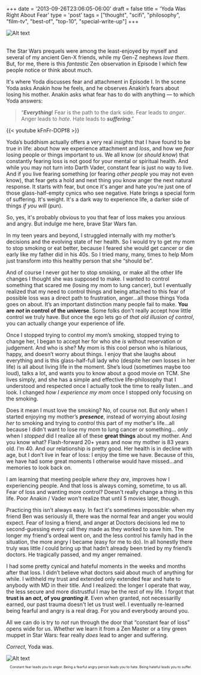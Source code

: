 +++
date = '2013-09-26T23:06:05-06:00'
draft = false
title = 'Yoda Was Right About Fear'
type = 'post'
tags = ["thought", "scifi", "philosophy", "film-tv", "best-of", "top-10", "special-write-up"]
+++

<style>
  .image-row {
    display: flex;
  }
</style>

<div class="image-row">
  <img src="https://julianwest.me/Blog/posts/2013/Yoda-Was-Right-About-Fear/yoda.jpeg" alt="Alt text">
</div><br />

The Star Wars prequels were among the least-enjoyed by myself and several of my ancient Gen-X friends, while my Gen-Z nephews *love them*.  But, for me, there is this *fantastic* Zen observation in Episode I which few people notice or think about much. <br />

It's where Yoda discusses fear and attachment in Episode I.  In the scene Yoda asks Anakin how he feels, and he observes Anakin’s fears about losing his mother.  Anakin asks what fear has to do with anything — to which Yoda answers:<br />

>“***Everything***! Fear is the path to the dark side. Fear leads to <i>anger</i>. Anger leads to <i>hate</i>. Hate leads to ***suffering***.”<br />

<div class="video">
{{< youtube kFnFr-DOPf8 >}}
</div>

Yoda’s buddhism actually offers a very real *insights* that I have found to be true in life: about how we experience attachment and *loss*, and how we *fear* losing people or things important to us. We all know (or *should know*) that constantly fearing loss is not good for your mental or spiritual health. And while you may not turn into Darth Vader, constant fear is just no way to live.  And if you live fearing something (or fearing *other people* you may not even know), that fear gets a hold and next thing you know anger the next natural response.  It starts with fear, but once it's anger and hate you're just one of those glass-half-empty cynics who see negative. Hate brings a special form of suffering. It's weight.  It's a dark way to experience life, a darker side of things *if you will* (pun). <br /> 

So, yes, it's probably obvious to you that fear of loss makes you anxious and angry.  But indulge me here, brave Star Wars fan.<br />

In my teen years and beyond, I struggled internally with my mother’s decisions and the evolving state of her health. So I would try to get my mom to stop smoking or eat better, because I feared she would get cancer or die early like my father did in his 40s. So I tried many, many, times to help Mom just transform into this healthy person that she “should be”.<br />

And of course I never got her to stop smoking, or make all the other life changes I thought she was supposed to make. I wanted to control something that scared me (losing my mom to lung cancer), but I eventually realized that my need to control things and being attached to this fear of possible loss was a direct path to frustration, anger…all those things Yoda goes on about. It’s an important distinction many people fail to make. **You are *not* in control of the universe**. Some folks don't really accept how little control we truly have. But once the ego lets go of *that old illusion of control*, you can actually change your experience of life. <br />

Once I stopped trying to control my mom’s smoking, stopped trying to change her, I began to accept her for who she *is* without reservation or judgement. And who is she? My mom is this cool person who is hilarious, happy, and doesn’t worry about things. I enjoy that she laughs about everything and is this glass-half-full lady who (despite her own losses in her life) is all about living life in the moment. She’s loud (sometimes maybe too loud), talks a lot, and wants you to know about a good movie on TCM. She lives simply, and she has a simple and effective life-philosophy that I understood and respected once I actually took the time to really listen...and look.  I changed *how I experience my mom* once I stopped only focusing on the smoking.<br />

Does it mean I must love the smoking?  No, of course not. But *only* when I started enjoying my mother’s ***presence***, instead of worrying about *losing her* to smoking and trying to *control* this part of my mother's life...all because I didn't want to lose my mom to lung cancer or something... *only* when I *stopped* did I realize all of these **great things** about my mother. And you know what? Flash-forward 20+ years and now my mother is 83 years old. I’m 40.  And our relationship is pretty good. Her health is in decline with age, but I don’t live in fear of loss: I enjoy the time we have. Because of this, we have had some great moments I otherwise would have missed...and memories to look back on.<br />

I am learning that meeting peolple *where they are*, improves how I experiencing people. And that loss is always coming, sometime, to us all.  Fear of loss and wanting more control?  Doesn't really change a thing in this life.  Poor Anakin / Vader won't realize that until 5 movies later, though.  <br /> 

Practicing this isn’t always easy.  In fact it's sometimes impossible: when my friend Ben was seriously ill, there was the normal fear and anger you would expect. Fear of losing a friend, and anger at Doctors decisions led me to second-guessing every call they made as they worked to save him. The longer my friend's ordeal went on, and the less control his family had in the situation, the more angry I became (easy for me to do). In all honestly there truly was little <i>I</i> could bring up that hadn’t already been tried by my friend’s doctors.  He tragically passed, and my anger remained.<br />

I had some pretty cynical and hateful moments in the weeks and months after that loss.  I didn’t believe what doctors said about much of anything for while.  I withheld my trust and extended only extended fear and hate to anybody with MD in their title. And I realized: the longer I operate that way, the less secure and more distrustful I may be the rest of my life.  I forgot that **trust is an *act*, of you *granting it***.</b>  Even when granted, not necessarilly earned, our past trauma doesn't let us trust well.  I eventually re-learned being fearful and angry is a real drag.  For you and everybody around you.<br />

All we can do is try to *not* run through the door that “constant fear of loss” opens wide for us. Whether we learn it from a Zen Master or a tiny green muppet in Star Wars: fear really *does* lead to anger and suffering.<br />

<i>Correct</i>, Yoda was.<br />

<div class="image-row">
  <img src="https://julianwest.me/Blog/posts/2013/Yoda-Was-Right-About-Fear/fear-anger-hate-suffering.jpeg" alt="Alt text">
</div>
<div style="font-size: 9px;"><p style="text-align:center;">Constant fear leads you to anger. Being a fearful angry person leads you to hate. Being hateful leads you to suffer.</p>
</div>